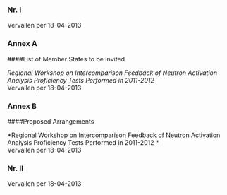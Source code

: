 <meta http-equiv='Content-Type' content='text/html; charset=utf-8' />


### Nr.  I  
Vervallen per 18-04-2013 

### Annex  A  

####List of Member States to be Invited

*Regional Workshop on Intercomparison Feedback of Neutron Activation Analysis Proficiency Tests Performed in 2011-2012*   
Vervallen per 18-04-2013 

### Annex  B  

####Proposed Arrangements

*Regional Workshop on Intercomparison Feedback of Neutron Activation Analysis Proficiency Tests Performed in 2011-2012 *  
Vervallen per 18-04-2013 

### Nr.  II  
Vervallen per 18-04-2013 


